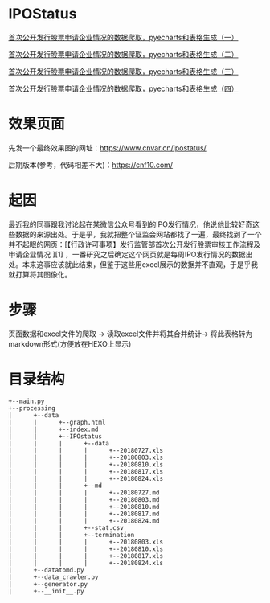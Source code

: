 # IPOStatus

[首次公开发行股票申请企业情况的数据爬取，pyecharts和表格生成（一）](http://bingwong.org/2018/08/26/103.html)

[首次公开发行股票申请企业情况的数据爬取，pyecharts和表格生成（二）](http://bingwong.org/2018/08/26/104.html)

[首次公开发行股票申请企业情况的数据爬取，pyecharts和表格生成（三）](http://bingwong.org/2018/08/26/105.html)

[首次公开发行股票申请企业情况的数据爬取，pyecharts和表格生成（四）](http://bingwong.org/2018/08/26/106.html)

# 效果页面
先发一个最终效果图的网址：https://www.cnvar.cn/ipostatus/

后期版本(参考，代码相差不大)：https://cnf10.com/

# 起因
最近我的同事跟我讨论起在某微信公众号看到的IPO发行情况，他说他比较好奇这些数据的来源出处。于是乎，我就把整个证监会网站都找了一遍，最终找到了一个并不起眼的网页：[【行政许可事项】发行监管部首次公开发行股票审核工作流程及申请企业情况 ][1] ，一番研究之后确定这个网页就是每周IPO发行情况的数据出处。本来这事应该就此结束，但鉴于这些用excel展示的数据并不直观，于是乎我就打算将其图像化。

# 步骤
页面数据和excel文件的爬取 -> 读取excel文件并将其合并统计-> 将此表格转为markdown形式(方便放在HEXO上显示) 

# 目录结构
```
+--main.py
+--processing
|      +--data
|      |      +--graph.html
|      |      +--index.md
|      |      +--IPOstatus
|      |      |      +--data
|      |      |      |      +--20180727.xls
|      |      |      |      +--20180803.xls
|      |      |      |      +--20180810.xls
|      |      |      |      +--20180817.xls
|      |      |      |      +--20180824.xls
|      |      |      +--md
|      |      |      |      +--20180727.md
|      |      |      |      +--20180803.md
|      |      |      |      +--20180810.md
|      |      |      |      +--20180817.md
|      |      |      |      +--20180824.md
|      |      |      +--stat.csv
|      |      |      +--termination
|      |      |      |      +--20180803.xls
|      |      |      |      +--20180810.xls
|      |      |      |      +--20180817.xls
|      |      |      |      +--20180824.xls
|      +--datatomd.py
|      +--data_crawler.py
|      +--generator.py
|      +--__init__.py
```
